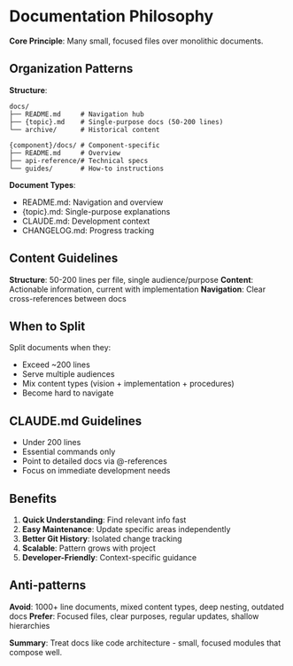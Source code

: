 # Documentation Philosophy

**Core Principle**: Many small, focused files over monolithic documents.

## Organization Patterns

**Structure**:
```
docs/
├── README.md     # Navigation hub
├── {topic}.md    # Single-purpose docs (50-200 lines)
└── archive/      # Historical content

{component}/docs/ # Component-specific
├── README.md     # Overview
├── api-reference/# Technical specs  
└── guides/       # How-to instructions
```

**Document Types**:
- README.md: Navigation and overview
- {topic}.md: Single-purpose explanations  
- CLAUDE.md: Development context
- CHANGELOG.md: Progress tracking

## Content Guidelines

**Structure**: 50-200 lines per file, single audience/purpose
**Content**: Actionable information, current with implementation
**Navigation**: Clear cross-references between docs

## When to Split

Split documents when they:
- Exceed ~200 lines
- Serve multiple audiences
- Mix content types (vision + implementation + procedures)
- Become hard to navigate

## CLAUDE.md Guidelines

- Under 200 lines
- Essential commands only
- Point to detailed docs via @-references
- Focus on immediate development needs

## Benefits

1. **Quick Understanding**: Find relevant info fast
2. **Easy Maintenance**: Update specific areas independently  
3. **Better Git History**: Isolated change tracking
4. **Scalable**: Pattern grows with project
5. **Developer-Friendly**: Context-specific guidance

## Anti-patterns

**Avoid**: 1000+ line documents, mixed content types, deep nesting, outdated docs
**Prefer**: Focused files, clear purposes, regular updates, shallow hierarchies

**Summary**: Treat docs like code architecture - small, focused modules that compose well.
